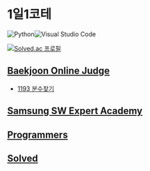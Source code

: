 # 1일1코테

![Python](https://img.shields.io/badge/python-3670A0?style=for-the-badge&logo=python&logoColor=ffdd54)![Visual Studio Code](https://img.shields.io/badge/Visual%20Studio%20Code-0078d7.svg?style=for-the-badge&logo=visual-studio-code&logoColor=white)

[![Solved.ac
프로필](http://mazassumnida.wtf/api/v2/generate_badge?boj=kisagge)](https://solved.ac/kisagge)

## [Baekjoon Online Judge](https://www.acmicpc.net/)

- [1193 분수찾기](https://github.com/kisagge/1day1CodingTest/blob/main/BOJ/1193.py)

## [Samsung SW Expert Academy](https://swexpertacademy.com/main/main.do)

## [Programmers](https://programmers.co.kr/learn/challenges?tab=all_challenges)

## [Solved](https://solved.ac/)
